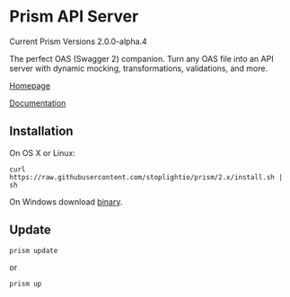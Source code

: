 # Prism API Server

Current Prism Versions 2.0.0-alpha.4

The perfect OAS (Swagger 2) companion. Turn any OAS file into an API server with dynamic mocking, transformations, validations, and more.

[Homepage](http://stoplight.io/platform/prism?utm_source=github&utm_medium=prism)

[Documentation](https://help.stoplight.io/prism/getting-started?utm_source=github&utm_medium=prism)

## Installation

On OS X or Linux:

```
curl https://raw.githubusercontent.com/stoplightio/prism/2.x/install.sh | sh
```

On Windows download [binary](https://github.com/stoplightio/prism/releases).

## Update

```
prism update
```
or
```
prism up
```
